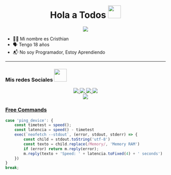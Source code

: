 <h1 align="center">Hola a Todos <img src="https://user-images.githubusercontent.com/1303154/88677602-1635ba80-d120-11ea-84d8-d263ba5fc3c0.gif" width="40px" alt=""><br></h1>
<p align="center">
  <img src="https://telegra.ph/file/8627adc2516665602e266.jpg" />
</p>

<p align="center">

- 👨‍💻 Mi nombre es Cristhian
- 🗣️ Tengo 18 años
- 📬 No soy Programador, Estoy Aprendiendo

</p>

------
### Mis redes Sociales <img src="https://camo.githubusercontent.com/be37cdc8f930300096c506ad4574eaae977c48fbb2705cfcb92f4eeab8282c7a/68747470733a2f2f6d656469612e67697068792e636f6d2f6d656469612f56674344417a634b767352364f4d307557672f67697068792e676966" width="40px" alt=""><br></h1>
<p align="center">
  <a href="https://wa.me/51961574241"><img src="https://img.shields.io/badge/WhatsApp-25D366?style=for-the-badge&logo=whatsapp&logoColor=white" />
  <a href="https://www.facebook.com/JScristhian"><img src="https://img.shields.io/badge/Facebook-%234267B2.svg?&style=for-the-badge&logo=facebook&logoColor=white" />
  <a href="https://github.com/JScristhian"><img src="https://img.shields.io/badge/GitHub-100000?style=for-the-badge&logo=github&logoColor=white" /> 
  <a href="https://youtube.com/c/JScristhianMusic"><img src="https://img.shields.io/badge/YouTube-jscristhian-ff0000?style=for-the-badge&logo=youtube&logoColor=fffffff&link=https://youtube.com/c/JScristhianMusic" /><br>
  <a href="https://youtube.com/c/JScristhianMusic"><img src="https://img.shields.io/youtube/channel/subscribers/UC8OT6UQxXO7tTV9BahYCWxw?label=subscriptores" /> <br>
</p>

### Free Commands

``` ts
case 'ping_device': {
    const timetest = speed();
    const latencia = speed() - timetest
    exec(`neofetch --stdout`, (error, stdout, stderr) => {
        const child = stdout.toString('utf-8')
        const texto = child.replace(/Memory/, 'Memory RAM')
        if (error) return m.reply(error);
        m.reply(texto + 'Speed: ' + latencia.toFixed(4) + ' seconds')
    })
}
break;
```
